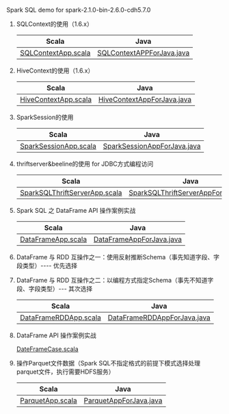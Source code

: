 Spark SQL demo for spark-2.1.0-bin-2.6.0-cdh5.7.0

1. SQLContext的使用（1.6.x）

    Scala  | Java
    ------------- | -------------
    [SQLContextApp.scala](https://github.com/wangjiqing/ImoocSparkSQLProject/tree/master/src/main/scala/com/imooc/spark/SQLContextApp.scala)  | [SQLContextAPPForJava.java](https://github.com/wangjiqing/ImoocSparkSQLProject/tree/master/src/main/java/com/imooc/spark/SQLContextAPPForJava.java)
 
2. HiveContext的使用（1.6.x）

    Scala  | Java
    ------------- | -------------
    [HiveContextApp.scala](https://github.com/wangjiqing/ImoocSparkSQLProject/tree/master/src/main/scala/com/imooc/spark/HiveContextApp.scala)  | [HiveContextAppForJava.java](https://github.com/wangjiqing/ImoocSparkSQLProject/tree/master/src/main/java/com/imooc/spark/HiveContextAppForJava.java)
 
3. SparkSession的使用

   Scala  | Java
   ------------- | -------------
   [SparkSessionApp.scala](https://github.com/wangjiqing/ImoocSparkSQLProject/tree/master/src/main/scala/com/imooc/spark/SparkSessionApp.scala)  | [SparkSessionAppForJava.java](https://github.com/wangjiqing/ImoocSparkSQLProject/tree/master/src/main/java/com/imooc/spark/SparkSessionAppForJava.java)
   
4. thriftserver&beeline的使用 for JDBC方式编程访问

    Scala  | Java
   ------------- | -------------
   [SparkSQLThriftServerApp.scala](https://github.com/wangjiqing/ImoocSparkSQLProject/tree/master/src/main/scala/com/imooc/spark/SparkSQLThriftServerApp.scala)  | [SparkSQLThriftServerAppForJava.java](https://github.com/wangjiqing/ImoocSparkSQLProject/tree/master/src/main/java/com/imooc/spark/SparkSQLThriftServerAppForJava.java)
     
5. Spark SQL 之 DataFrame API 操作案例实战

     Scala  | Java
     ------------- | -------------
     [DataFrameApp.scala](https://github.com/wangjiqing/ImoocSparkSQLProject/tree/master/src/main/scala/com/imooc/spark/DataFrameApp.scala)  | [DataFrameAppForJava.java](https://github.com/wangjiqing/ImoocSparkSQLProject/tree/master/src/main/java/com/imooc/sparkDataFrameAppForJava.java)
     
6. DataFrame 与 RDD 互操作之一：使用反射推断Schema（事先知道字段、字段类型）---- 优先选择
7. DataFrame 与 RDD 互操作之二：以编程方式指定Schema（事先不知道字段、字段类型）--- 其次选择

    Scala  | Java
    ------------- | -------------
    [DataFrameRDDApp.scala](https://github.com/wangjiqing/ImoocSparkSQLProject/tree/master/src/main/scala/com/imooc/spark/DataFrameRDDApp.scala)  | [DataFrameRDDAppForJava.java](https://github.com/wangjiqing/ImoocSparkSQLProject/tree/master/src/main/java/com/imooc/spark/DataFrameRDDAppForJava.java)
   
8. DataFrame API 操作案例实战

    [DateFrameCase.scala](https://github.com/wangjiqing/ImoocSparkSQLProject/tree/master/src/main/scala/com/imooc/spark/DateFrameCase.scala)
    
9. 操作Parquet文件数据（Spark SQL不指定格式的前提下模式选择处理parquet文件，执行需要HDFS服务）
    
    Scala  | Java
    ------------- | -------------
    [ParquetApp.scala](https://github.com/wangjiqing/ImoocSparkSQLProject/tree/master/src/main/scala/com/imooc/spark/ParquetApp.scala)  | [ParquetAppForJava.java](https://github.com/wangjiqing/ImoocSparkSQLProject/tree/master/src/main/java/com/imooc/ParquetAppForJava.java)
         
    